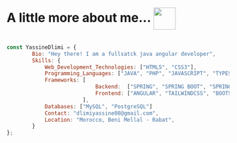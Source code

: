 
<h1>
  A little more about me... 
  <img src="[https://media.giphy.com/media/L1R1tvI9svkIWwpVYr/giphy.gif](https://giphy.com/embed/bGgsc5mWoryfgKBx1u)" width="50" style="vertical-align: middle;"/>
</h1>


```javascript

const YassineDlimi = {
        Bio: "Hey there! I am a fullsatck java angular developer",
        Skills: {
            Web_Development_Technologies: ["HTML5", "CSS3"],
            Programming_Languages: ["JAVA", "PHP", "JAVASCRIPT", "TYPESCRIPT"]
            Frameworks: [
                            Backend:  ["SPRING", "SPRING BOOT", "SPRING DATA", "SPRING SECURITY"] ,
                            Frontend: ["ANGULAR", "TAILWINDCSS", "BOOTSTRAP"] ,
                        ],
            Databases: ["MySQL", "PostgreSQL"]
            Contact: "dlimiyassine08@gmail.com",
            Location: "Morocco, Beni Mellal - Rabat",
        }
};
